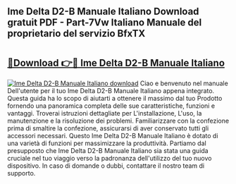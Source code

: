 ## Ime Delta D2-B Manuale Italiano Download gratuit PDF - Part-7Vw Italiano Manuale del proprietario del servizio BfxTX

# <h2><a href="http://dfgsypa.blite.top/?on=Ime+Delta+D2-B+Manuale+Italiano">🔗Download 👉🔴 Ime Delta D2-B Manuale Italiano</a></h2>

[![Ime Delta D2-B Manuale Italiano download](https://i.imgur.com/lujVjoI.png)](http://dfgsypa.blite.top/?on=Ime+Delta+D2-B+Manuale+Italiano)
Ciao e benvenuto nel manuale Dell'utente per il tuo Ime Delta D2-B Manuale Italiano appena integrato. Questa guida ha lo scopo di aiutarti a ottenere il massimo dal tuo Prodotto fornendo una panoramica completa delle sue caratteristiche, funzioni e vantaggi. Troverai istruzioni dettagliate per L'installazione, L'uso, la manutenzione e la risoluzione dei problemi. Familiarizzare con la confezione prima di smaltire la confezione, assicurarsi di aver conservato tutti gli accessori necessari. Questo Ime Delta D2-B Manuale Italiano è dotato di una varietà di funzioni per massimizzare la produttività. Partiamo dal presupposto che Ime Delta D2-B Manuale Italiano sia stata una guida cruciale nel tuo viaggio verso la padronanza dell'utilizzo del tuo nuovo dispositivo. In caso di domande o dubbi, contattare il nostro team di supporto.
